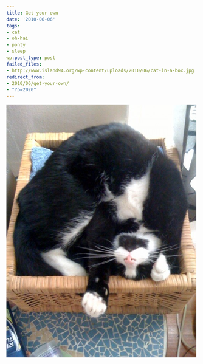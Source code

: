 ```yaml
---
title: Get your own
date: '2010-06-06'
tags:
- cat
- oh-hai
- ponty
- sleep
wp:post_type: post
failed_files:
- http://www.island94.org/wp-content/uploads/2010/06/cat-in-a-box.jpg
redirect_from:
- 2010/06/get-your-own/
- "?p=2020"
---
```


[ ![](/uploads/2010-06-06-Get-your-own/cat-in-a-box-500x666.jpg "cat in a box") ](/uploads/2010-06-06-Get-your-own/cat-in-a-box.jpeg)
